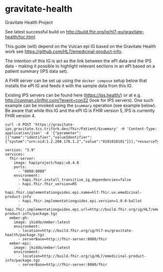 # gravitate-health
Gravitate Health Project

See latest successful build on http://build.fhir.org/ig/hl7-eu/gravitate-health/toc.html

This guide (will) depend on the Vulcan epi IG based on the Gravitate Health work see https://github.com/HL7/emedicinal-product-info.


The intention of this IG is act as the link between the ePI data and the IPS data - making it possible to highlight relevant sections in an ePI based on a patient summary (IPS data set).

A FHIR server can be set up using the `docker compose` setup below that installs the ePI IG and feeds it with the sample data from this IG.

Existing IPS servers can be found here (https://ips.health/) or at e.g. http://conman.clinfhir.com/?event=con32 (look for IPS servers). One such example can be invoked using the `$summary` operation (see example below). Be aware that while this IG and the ePI IG is FHIR version 5, IPS is currently FHIR version 4.

```
curl -X POST 'https://gravitate-ips.gravitate.tcs.trifork.dev/fhir/Patient/$summary' -H 'Content-Type: application/json' -d '{"parameter":[{"name":"identifier","valueIdentifier":{"system":"urn:oid:1.2.208.176.1.2","value":"0101010101"}}],"resourceType":"Parameters"}'
```



```
version: "3.9"
services:
  fhir-server:
    image: hapiproject/hapi:v6.4.0
    ports:
      - "8080:8080"
    environment:
      - hapi.fhir.install_transitive_ig_dependencies=false
      - hapi.fhir.fhir_version=R5
      - hapi.fhir.implementationguides.epi.name=hl7.fhir.uv.emedicinal-product-info
      - hapi.fhir.implementationguides.epi.version=1.0.0-ballot
      - hapi.fhir.implementationguides.epi.url=http://build.fhir.org/ig/HL7/emedicinal-product-info/package.tgz
  ember-gh:
    image: jkiddo/ember:latest
    environment:
      - location=http://build.fhir.org/ig/hl7-eu/gravitate-health/package.tgz
      - serverBase=http://fhir-server:8080/fhir
  ember-epi:
    image: jkiddo/ember:latest
    environment:
      - location=http://build.fhir.org/ig/HL7/emedicinal-product-info/package.tgz
      - serverBase=http://fhir-server:8080/fhir
```
